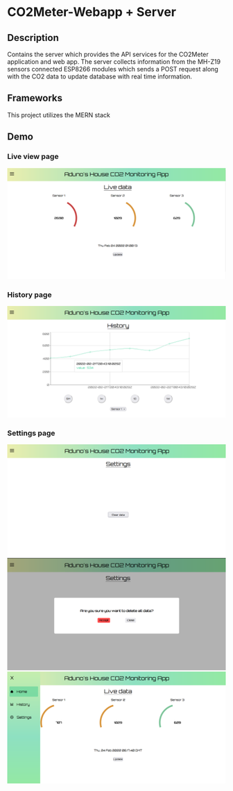 # CO2Meter-Webapp + Server
## Description
Contains the server which provides the API services for the CO2Meter application and web app. The server collects information from the MH-Z19 sensors connected ESP8266 modules which sends a POST request along with the CO2 data to update database with real time information.

## Frameworks
This project utilizes the MERN stack

## Demo
### Live view page
![Screenshot](/screenshots/live.PNG)
<br>
### History page
![Screenshot](/screenshots/history.PNG)
<br>
### Settings page
![Screenshot](/screenshots/setting.PNG)
![Screenshot](/screenshots/setting_popup.PNG)
![Screenshot](/screenshots/sidebar.PNG)
